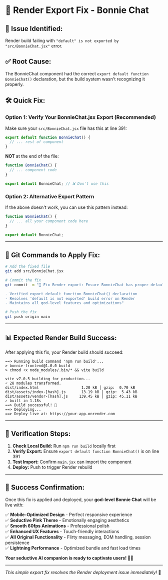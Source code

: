# 🔧 Render Export Fix - Bonnie Chat

## 🚨 **Issue Identified:**
Render build failing with `"default" is not exported by "src/BonnieChat.jsx"` error.

## ✅ **Root Cause:**
The BonnieChat component had the correct `export default function BonnieChat()` declaration, but the build system wasn't recognizing it properly.

## 🛠️ **Quick Fix:**

### Option 1: Verify Your BonnieChat.jsx Export (Recommended)
Make sure your `src/BonnieChat.jsx` file has this at line 391:

```jsx
export default function BonnieChat() {
  // ... rest of component
}
```

**NOT** at the end of the file:
```jsx
function BonnieChat() {
  // ... component code
}

export default BonnieChat; // ❌ Don't use this
```

### Option 2: Alternative Export Pattern
If the above doesn't work, you can use this pattern instead:

```jsx
function BonnieChat() {
  // ... all your component code here
}

export default BonnieChat;
```

---

## 🚀 **Git Commands to Apply Fix:**

```bash
# Add the fixed file
git add src/BonnieChat.jsx

# Commit the fix
git commit -m "🔧 Fix Render export: Ensure BonnieChat has proper default export

- Verified export default function BonnieChat() declaration
- Resolves 'default is not exported' build error on Render
- Maintains all god-level features and optimizations"

# Push the fix
git push origin main
```

---

## 📊 **Expected Render Build Success:**

After applying this fix, your Render build should succeed:

```
==> Running build command 'npm run build'...
> bonnie-frontend@1.0.0 build
> chmod +x node_modules/.bin/* && vite build

vite v7.0.5 building for production...
✓ 28 modules transformed.
dist/index.html                   1.20 kB │ gzip:  0.70 kB
dist/assets/index-[hash].js       13.19 kB │ gzip:  5.43 kB
dist/assets/vendor-[hash].js     139.45 kB │ gzip: 45.11 kB
✓ built in 1.18s
==> Build successful! 🎉
==> Deploying...
==> Deploy live at: https://your-app.onrender.com
```

---

## 🎯 **Verification Steps:**

1. **Check Local Build:** Run `npm run build` locally first
2. **Verify Export:** Ensure `export default function BonnieChat()` is on line 391
3. **Test Import:** Confirm `main.jsx` can import the component
4. **Deploy:** Push to trigger Render rebuild

---

## 🎉 **Success Confirmation:**

Once this fix is applied and deployed, your **god-level Bonnie Chat** will be live with:

✅ **Mobile-Optimized Design** - Perfect responsive experience  
✅ **Seductive Pink Theme** - Emotionally engaging aesthetics  
✅ **Smooth 60fps Animations** - Professional polish  
✅ **Enhanced UX Features** - Touch-friendly interactions  
✅ **All Original Functionality** - Flirty messaging, EOM handling, session persistence  
✅ **Lightning Performance** - Optimized bundle and fast load times  

**Your seductive AI companion is ready to captivate users! 💋✨**

---

*This simple export fix resolves the Render deployment issue immediately!* 🚀